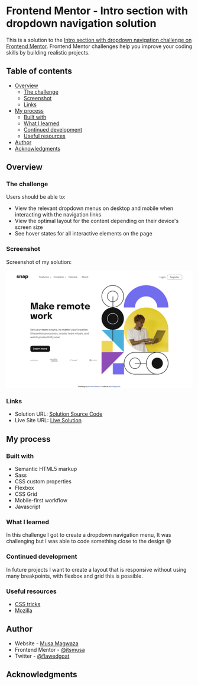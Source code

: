 # Frontend Mentor - Intro section with dropdown navigation solution

This is a solution to the [Intro section with dropdown navigation challenge on Frontend Mentor](https://www.frontendmentor.io/challenges/intro-section-with-dropdown-navigation-ryaPetHE5). Frontend Mentor challenges help you improve your coding skills by building realistic projects. 

## Table of contents

- [Overview](#overview)
  - [The challenge](#the-challenge)
  - [Screenshot](#screenshot)
  - [Links](#links)
- [My process](#my-process)
  - [Built with](#built-with)
  - [What I learned](#what-i-learned)
  - [Continued development](#continued-development)
  - [Useful resources](#useful-resources)
- [Author](#author)
- [Acknowledgments](#acknowledgments)


## Overview

### The challenge

Users should be able to:

- View the relevant dropdown menus on desktop and mobile when interacting with the navigation links
- View the optimal layout for the content depending on their device's screen size
- See hover states for all interactive elements on the page

### Screenshot

Screenshot of my solution:

![](/screenshot/solution.png)


### Links

- Solution URL: [Solution Source Code](https://your-solution-url.com)
- Live Site URL: [Live Solution](https://your-live-site-url.com)

## My process

### Built with

- Semantic HTML5 markup
- Sass
- CSS custom properties
- Flexbox
- CSS Grid
- Mobile-first workflow
- Javascript


### What I learned

In this challenge I got to create a dropdown navigation menu, It was challenging but I was able to code something close to the design 😅

### Continued development

In future projects I want to create a layout that is responsive without using many breakpoints, with flexbox and grid this is possible.

### Useful resources

- [CSS tricks](https://www.css-tricks.com)
- [Mozilla](https://developer.mozilla.com)


## Author

- Website - [Musa Magwaza](https://www.github.com/itsmusa)
- Frontend Mentor - [@itsmusa](https://www.frontendmentor.io/profile/itsmusa)
- Twitter - [@flawedgoat](https://www.twitter.com/flawedgoat)


## Acknowledgments

